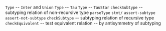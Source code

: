 `Type` -- `Inter` and `Union`
`Type` -- `Tau`
`Type` -- `TauStar`
`checkSubtype` -- subtyping relation of non-recursive type
`parseType`
`stmt/`
`assert-subtype`
`assert-not-subtype`
`checkSubtype` -- subtyping relation of recursive type
`checkEquivalent` -- test equivalent relation -- by antisymmetry of subtyping

